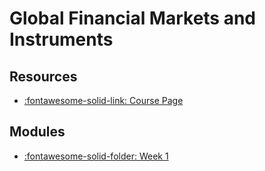 Global Financial Markets and Instruments
===

Resources
---


- [:fontawesome-solid-link: Course Page][1]

<!-- Links -->
[1]:
https://www.coursera.org/learn/global-financial-markets-instruments?specialization=investment-portolio-management


Modules
---

- [:fontawesome-solid-folder: Week 1](week-1/index.md)
